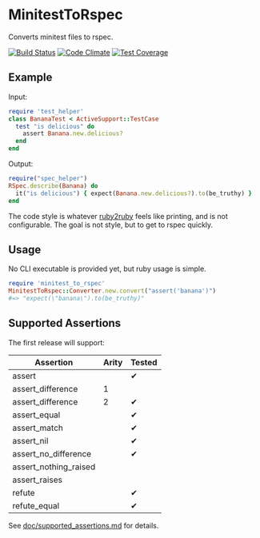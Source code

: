 # MinitestToRspec

Converts minitest files to rspec.

[![Build Status][1]][2] [![Code Climate][3]][4] [![Test Coverage][7]][4]

Example
-------

Input:

```ruby
require 'test_helper'
class BananaTest < ActiveSupport::TestCase
  test "is delicious" do
    assert Banana.new.delicious?
  end
end
```

Output:

```ruby
require("spec_helper")
RSpec.describe(Banana) do
  it("is delicious") { expect(Banana.new.delicious?).to(be_truthy) }
end
```

The code style is whatever [ruby2ruby][6] feels like printing,
and is not configurable.  The goal is not style, but to get to
rspec quickly.

Usage
-----

No CLI executable is provided yet, but ruby usage is simple.

```ruby
require 'minitest_to_rspec'
MinitestToRspec::Converter.new.convert("assert('banana')")
#=> "expect(\"banana\").to(be_truthy)"
```

Supported Assertions
--------------------

The first release will support:

Assertion              | Arity | Tested
---------------------- | ----- | ------
assert                 |       | ✔
assert_difference      | 1     |
assert_difference      | 2     | ✔
assert_equal           |       | ✔
assert_match           |       | ✔
assert_nil             |       | ✔
assert_no_difference   |       | ✔
assert_nothing_raised  |       |
assert_raises          |       |
refute                 |       | ✔
refute_equal           |       | ✔

See [doc/supported_assertions.md][5] for details.

[1]: https://travis-ci.org/jaredbeck/minitest_to_rspec.svg
[2]: https://travis-ci.org/jaredbeck/minitest_to_rspec
[3]: https://codeclimate.com/github/jaredbeck/minitest_to_rspec/badges/gpa.svg
[4]: https://codeclimate.com/github/jaredbeck/minitest_to_rspec
[5]: https://github.com/jaredbeck/minitest_to_rspec/blob/master/doc/supported_assertions.md
[6]: https://github.com/seattlerb/ruby2ruby
[7]: https://codeclimate.com/github/jaredbeck/minitest_to_rspec/badges/coverage.svg
